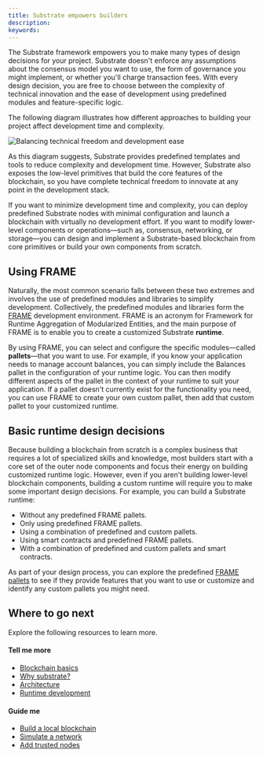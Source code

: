 ```yaml
---
title: Substrate empowers builders
description:
keywords:
---
```


The Substrate framework empowers you to make many types of design decisions for your project.
Substrate doesn't enforce any assumptions about the consensus model you want to use, the form of governance you might implement, or whether you'll charge transaction fees.
With every design decision, you are free to choose between the complexity of technical innovation and the ease of development using predefined modules and feature-specific logic.

The following diagram illustrates how different approaches to building your project affect development time and complexity.

![Balancing technical freedom and development ease](/media/images/docs/development-complexity.png)

As this diagram suggests, Substrate provides predefined templates and tools to reduce complexity and development time.
However, Substrate also exposes the low-level primitives that build the core features of the blockchain, so you have complete technical freedom to innovate at any point in the development stack.

If you want to minimize development time and complexity, you can deploy predefined Substrate nodes with minimal configuration and launch a blockchain with virtually no development effort.
If you want to modify lower-level components or operations—such as, consensus, networking, or storage—you can design and implement a Substrate-based blockchain from core primitives or build your own components from scratch.

## Using FRAME

Naturally, the most common scenario falls between these two extremes and involves the use of predefined modules and libraries to simplify development.
Collectively, the predefined modules and libraries form the [FRAME](/reference/glossary/#frame) development environment.
FRAME is an acronym for Framework for Runtime Aggregation of Modularized Entities, and the main purpose of FRAME is to enable you to create a customized Substrate **runtime**.

By using FRAME, you can select and configure the specific modules—called **pallets**—that you want to use.
For example, if you know your application needs to manage account balances, you can simply include the Balances pallet in the configuration of your runtime logic. 
You can then modify different aspects of the pallet in the context of your runtime to suit your application.
If a pallet doesn't currently exist for the functionality you need, you can use FRAME to create your own custom pallet, then add that custom pallet to your customized runtime.

## Basic runtime design decisions

Because building a blockchain from scratch is a complex business that requires a lot of specialized skills and knowledge, most builders start with a core set of the outer node components and focus their energy on building customized runtime logic.
However, even if you aren't building lower-level blockchain components, building a custom runtime will require you to make some important design decisions.
For example, you can build a Substrate runtime:

- Without any predefined FRAME pallets.
- Only using predefined FRAME pallets.
- Using a combination of predefined and custom pallets.
- Using smart contracts and predefined FRAME pallets.
- With a combination of predefined and custom pallets and smart contracts.

As part of your design process, you can explore the predefined [FRAME pallets](https://github.com/paritytech/substrate/tree/master/frame) to see if they provide features that you want to use or customize and identify any custom pallets you might need.

## Where to go next

Explore the following resources to learn more.

#### Tell me more

- [Blockchain basics](/main-docs/fundamentals/blockchain-basics/)
- [Why substrate?](/main-docs/fundamentals/why-substrate)
- [Architecture](/main-docs/fundamentals/architecture/)
- [Runtime development](/main-docs/fundamentals/runtime-development/)

#### Guide me

- [Build a local blockchain](/tutorials/get-started/build-local-blockchain/)
- [Simulate a network](/tutorials/get-started/simulate-network/)
- [Add trusted nodes](/tutorials/get-started/add-trusted-nodes/)

<!--
#### Show me (related video content)

*

#### Teach me (related how to content)

*
-->
